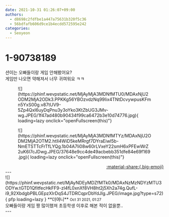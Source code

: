 ```yaml
---
date: 2021-10-31 01:26:07+09:00
authors:
  - d8698c2fdfbe1a447a75631b320f5c36
  - 56bdfafb606d9ce1b4ecdd572595e242
categories:
  - Seoyeon
---
```


# 1-90738189

<div class="post-container" markdown="1">
<div class="content-container md-sidebar__scrollwrap" markdown="1">

션이는 오빠들이랑 게임 안해봤어요?<br>게임만 나오면 약해져서 너무 귀여워요 ㅋㅋ
<figure markdown="1">
![](https://phinf.wevpstatic.net/MjAyMjA3MDNfMTU0/MDAxNjU2ODM2MjA2ODk3.PPKKg56YBOzvdzNq99Iix4TNtDcvywpusKFmn5YxS00g.v87tUV9-5Zp4QxI6uyDqPnu3y3oYko3KtZbUG3JMv-wg.JPEG/1f47ad480b90434f99ca6472b3e10d74776.jpg){ loading=lazy onclick="openFullscreen(this)"}
</figure>

<figure markdown="1">
![](https://phinf.wevpstatic.net/MjAyMjA3MDNfMTYz/MDAxNjU2ODM2MjA2OTM2.htlI4WiD5keMRrgf7DYraEiwl5b-NmETSTTcFrTfLYQg.1b04A7li08w60rLVxeY22smH6xPFEwWrZ2uK6I7cJDwg.JPEG/37648e9cc4de49acbebb351dfe84e69f169.jpg){ loading=lazy onclick="openFullscreen(this)"}
</figure>


</div>
</div>

<div style="text-align: right;" markdown="1">
<a href="https://weverse.io/fromis9/fanpost/1-90738189" style="text-align: right;">:material-share:{.big-emoji}</a>
</div>
---

<div class="comments-container md-sidebar__scrollwrap" markdown="1">
<div class="comment" markdown="1">
<div class='id-container' markdown="1">
![](https://phinf.wevpstatic.net/MjAyNDEyMDZfMTk0/MDAxNzMzNDYzMTU3ODYw.tGTD1QfitfecHkFF9-zI4fL0xnXf8VH8ht2j5Xh2a74g.QufL-i9_92XbdgbPBLGEpzXIrDqS4JTDRCqprDbYdJIg.JPEG/image.jpg?type=s72){ pfp loading=lazy }
**<span class="artist">더여니</span>** <small>Oct 31 2021, 01:27</small><br>
</div>
<div class='comment-body' markdown="1">
오빠들이랑 게임 짱 많이했져 초등학생 이후로 해본 적이 없을뿐..
</div>
</div>
</div>
---
